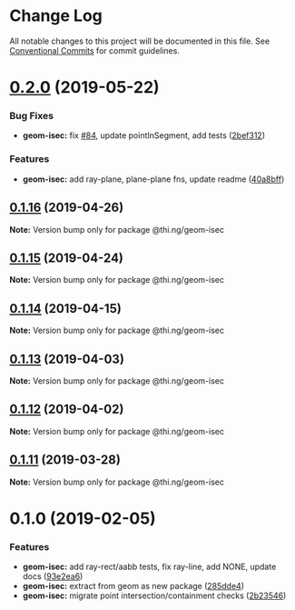 # Change Log

All notable changes to this project will be documented in this file.
See [Conventional Commits](https://conventionalcommits.org) for commit guidelines.

# [0.2.0](https://github.com/thi-ng/umbrella/compare/@thi.ng/geom-isec@0.1.16...@thi.ng/geom-isec@0.2.0) (2019-05-22)


### Bug Fixes

* **geom-isec:** fix [#84](https://github.com/thi-ng/umbrella/issues/84), update pointInSegment, add tests ([2bef312](https://github.com/thi-ng/umbrella/commit/2bef312))


### Features

* **geom-isec:** add ray-plane, plane-plane fns, update readme ([40a8bff](https://github.com/thi-ng/umbrella/commit/40a8bff))





## [0.1.16](https://github.com/thi-ng/umbrella/compare/@thi.ng/geom-isec@0.1.15...@thi.ng/geom-isec@0.1.16) (2019-04-26)

**Note:** Version bump only for package @thi.ng/geom-isec





## [0.1.15](https://github.com/thi-ng/umbrella/compare/@thi.ng/geom-isec@0.1.14...@thi.ng/geom-isec@0.1.15) (2019-04-24)

**Note:** Version bump only for package @thi.ng/geom-isec





## [0.1.14](https://github.com/thi-ng/umbrella/compare/@thi.ng/geom-isec@0.1.13...@thi.ng/geom-isec@0.1.14) (2019-04-15)

**Note:** Version bump only for package @thi.ng/geom-isec





## [0.1.13](https://github.com/thi-ng/umbrella/compare/@thi.ng/geom-isec@0.1.12...@thi.ng/geom-isec@0.1.13) (2019-04-03)

**Note:** Version bump only for package @thi.ng/geom-isec





## [0.1.12](https://github.com/thi-ng/umbrella/compare/@thi.ng/geom-isec@0.1.11...@thi.ng/geom-isec@0.1.12) (2019-04-02)

**Note:** Version bump only for package @thi.ng/geom-isec





## [0.1.11](https://github.com/thi-ng/umbrella/compare/@thi.ng/geom-isec@0.1.10...@thi.ng/geom-isec@0.1.11) (2019-03-28)

**Note:** Version bump only for package @thi.ng/geom-isec







# 0.1.0 (2019-02-05)


### Features

* **geom-isec:** add ray-rect/aabb tests, fix ray-line, add NONE, update docs ([93e2ea6](https://github.com/thi-ng/umbrella/commit/93e2ea6))
* **geom-isec:** extract from geom as new package ([285dde4](https://github.com/thi-ng/umbrella/commit/285dde4))
* **geom-isec:** migrate point intersection/containment checks ([2b23546](https://github.com/thi-ng/umbrella/commit/2b23546))
